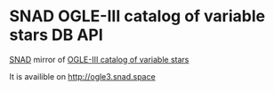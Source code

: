 # SNAD OGLE-III catalog of variable stars DB API
[SNAD](//snad.space) mirror of [OGLE-III catalog of variable stars](http://ogledb.astrouw.edu.pl/~ogle/CVS/)

It is availible on http://ogle3.snad.space
